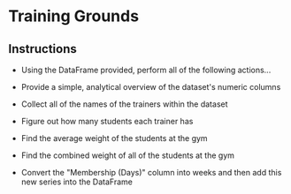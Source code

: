 # Training Grounds

## Instructions

* Using the DataFrame provided, perform all of the following actions...

* Provide a simple, analytical overview of the dataset's numeric columns

* Collect all of the names of the trainers within the dataset

* Figure out how many students each trainer has

* Find the average weight of the students at the gym

* Find the combined weight of all of the students at the gym

* Convert the "Membership (Days)" column into weeks and then add this new series into the DataFrame
